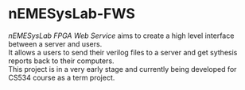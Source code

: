 # nEMESysLab-FWS

*nEMESysLab FPGA Web Service* aims to create a high level interface between a server and users.  
It allows a users to send their verilog files to a server and get sythesis reports back to their computers.  
This project is in a very early stage and currently being developed for CS534 course as a term project.
